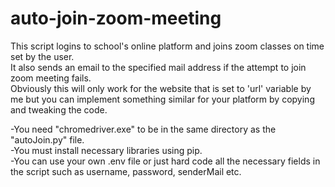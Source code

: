 # auto-join-zoom-meeting

This script logins to school's online platform and joins zoom classes on time set by the user.\
It also sends an email to the specified mail address if the attempt to join zoom meeting fails.\
Obviously this will only work for the website that is set to 'url' variable by me but you can implement something similar for your platform by copying and tweaking the code.

-You need "chromedriver.exe" to be in the same directory as the "autoJoin.py" file.\
-You must install necessary libraries using pip.\
-You can use your own .env file or just hard code all the necessary fields in the script such as username, password, senderMail etc.
